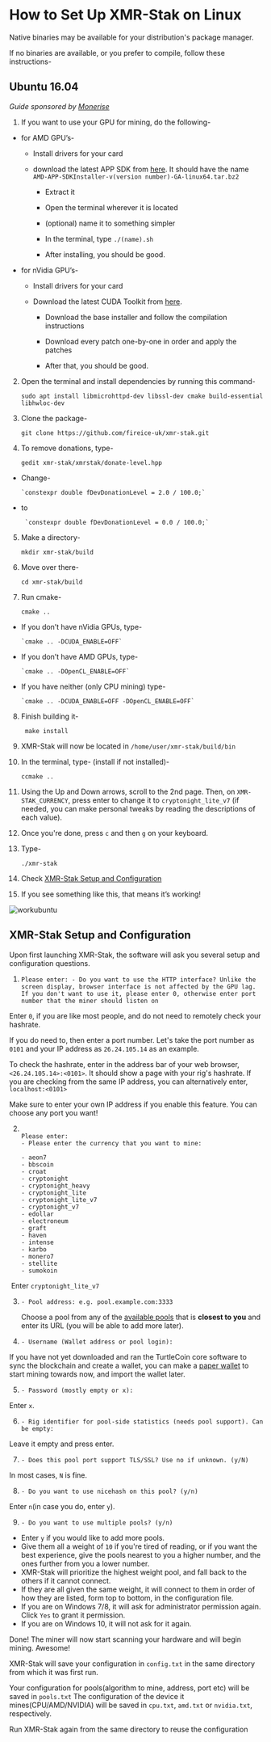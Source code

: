 # How to Set Up XMR-Stak on Linux

Native binaries may be available for your distribution's package manager. 

If no binaries are available, or you prefer to compile, follow these instructions-

## Ubuntu 16.04<a name="ubuntu-16-04"></a>

*Guide sponsored by [Monerise](https://monerise.com)*

1. If you want to use your GPU for mining, do the following-

* for AMD GPU’s- 

    * Install drivers for your card

    * download the latest APP SDK from [here](https://developer.amd.com/amd-accelerated-parallel-processing-app-sdk/). It should have the name `AMD-APP-SDKInstaller-v(version number)-GA-linux64.tar.bz2`

         * Extract it

         * Open the terminal wherever it is located

        * (optional) name it to something simpler

        * In the terminal, type `./(name).sh`

        * After installing, you should be good.

* for nVidia GPU’s-

    * Install drivers for your card

    * Download the latest CUDA Toolkit from [here](https://developer.nvidia.com/cuda-downloads?target_os=Linux&target_arch=x86_64).

        * Download the base installer and follow the compilation instructions

        * Download every patch one-by-one in order and apply the patches

        * After that, you should be good.

2. Open the terminal and install dependencies by running this command- 

     ```sudo apt install libmicrohttpd-dev libssl-dev cmake build-essential libhwloc-dev```

3. Clone the package- 

      `git clone https://github.com/fireice-uk/xmr-stak.git`

4. To remove donations, type-

     `gedit xmr-stak/xmrstak/donate-level.hpp`

* Change-

      `constexpr double fDevDonationLevel = 2.0 / 100.0;`

* to

       `constexpr double fDevDonationLevel = 0.0 / 100.0;`

 5. Make a directory- 

       `mkdir xmr-stak/build`

6. Move over there-  

      `cd xmr-stak/build`

7. Run cmake-

      `cmake ..`

* If you don’t have nVidia GPUs, type-
      
      `cmake .. -DCUDA_ENABLE=OFF`

* If you don’t have AMD GPUs, type-

      `cmake .. -DOpenCL_ENABLE=OFF`

* If you have neither (only CPU mining) type-

      `cmake .. -DCUDA_ENABLE=OFF -DOpenCL_ENABLE=OFF`

8. Finish building it-

     ` make install`

9. XMR-Stak will now be located in `/home/user/xmr-stak/build/bin`

10. In the terminal, type- (install if not installed)-

    `ccmake ..`

11. Using the Up and Down arrows, scroll to the 2nd page. Then, on `XMR-STAK_CURRENCY`, press enter to change it to `cryptonight_lite_v7` (if needed, you can make personal tweaks by reading the descriptions of each value).

12. Once you're done, press `c` and then `g` on your keyboard. 

13. Type- 

     `./xmr-stak`

14. Check [XMR-Stak Setup and Configuration](#setup-and-config)
  
15. If you see something like this, that means it’s working!

![workubuntu](images/xmrstak-ubuntuwork.png)

## XMR-Stak Setup and Configuration<a name="setup-and-config"></a>

Upon first launching XMR-Stak, the software will ask you several setup and configuration questions.

1. `Please enter: - Do you want to use the HTTP interface? Unlike the screen display, browser interface is not affected by the GPU lag. If you don't want to use it, please enter 0, otherwise enter port number that the miner should listen on`

Enter `0`, if you are like most people, and do not need to remotely check your hashrate.

If you do need to, then enter a port number. 
Let's take the port number as `0101` and your IP address as `26.24.105.14` as an example.

To check the hashrate, enter in the address bar of your web browser, `<26.24.105.14>:<0101>`. It should show a page with your rig's hashrate.
If you are checking from the same IP address, you can alternatively enter, `localhost:<0101>`

Make sure to enter your own IP address if you enable this feature. You can choose any port you want!

2. ``` 
   
   Please enter: 
   - Please enter the currency that you want to mine:

   - aeon7
   - bbscoin
   - croat
   - cryptonight
   - cryptonight_heavy
   - cryptonight_lite
   - cryptonight_lite_v7
   - cryptonight_v7
   - edollar
   - electroneum
   - graft
   - haven
   - intense
   - karbo
   - monero7
   - stellite
   - sumokoin

   ```

​       Enter `cryptonight_lite_v7`

3. `- Pool address: e.g. pool.example.com:3333 `

   Choose a pool from any of the [available pools](Pools) that is **closest to you** and enter its URL (you will be able to add more later).

4. `- Username (Wallet address or pool login):`  

If you have not yet downloaded and ran the TurtleCoin core software to sync the blockchain and create a wallet, you can make a [paper wallet](../Making-a-paper-wallet) to start mining towards now, and import the wallet later.

5. `- Password (mostly empty or x):`  

Enter `x`.

6. `- Rig identifier for pool-side statistics (needs pool support). Can be empty:`

Leave it empty and press enter.

7. `- Does this pool port support TLS/SSL? Use no if unknown. (y/N)`  

In most cases, `N` is fine.

8. `- Do you want to use nicehash on this pool? (y/n)`  

Enter `n`(in case you do, enter `y`).

9. `- Do you want to use multiple pools? (y/n)`  

* Enter `y` if you would like to add more pools. 
* Give them all a weight of `10` if you're tired of reading, or if you want the best experience, give the pools nearest to you a higher number, and the ones further from you a lower number.  
* XMR-Stak will prioritize the highest weight pool, and fall back to the others if it cannot connect.
* If they are all given the same weight, it will connect to them in order of how they are listed, form top to bottom, in the configuration file.
* If you are on Windows 7/8, it will ask for administrator permission again. Click `Yes` to grant it permission.
* If you are on Windows 10, it will not ask for it again.

Done! The miner will now start scanning your hardware and will begin mining. Awesome!





XMR-Stak will save your configuration in `config.txt`  in the same directory from which it was first run. 

Your configuration for pools(algorithm to mine, address, port etc) will be saved in `pools.txt`
The configuration of the device it mines(CPU/AMD/NVIDIA) will be saved in `cpu.txt`, `amd.txt` or `nvidia.txt`, respectively.



Run XMR-Stak again from the same directory to reuse the configuration